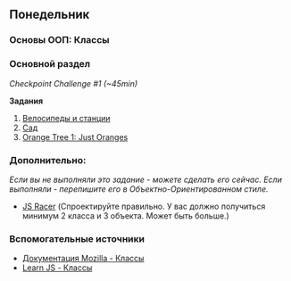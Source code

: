 ## Понедельник

### Основы ООП: Классы
### Основной раздел

*Checkpoint Challenge #1 (~45min)*

**Задания**
1. [Велосипеды и станции](../../../../oojs-bikes-and-stations-challenge)
2. [Сад](../../../../oojs-garden-challenge)
3. [Orange Tree 1: Just Oranges](../../../../orange-tree-1-just-oranges-challenge)

### Дополнительно:
*Если вы не выполняли это задание - можете сделать его сейчас. Если выполняли - перепишите его в Объектно-Ориентированном стиле.*
- [JS Racer](../../../../js-racer-1-outrageous-fortune-challenge) (Спроектируйте правильно. У вас должно получиться минимум 2 класса и 3 объекта. Может быть больше.)



### Вспомогательные источники

- [Документация Mozilla - Классы](https://developer.mozilla.org/ru/docs/Web/JavaScript/Reference/Classes)
- [Learn JS - Классы](https://learn.javascript.ru/es-class)
